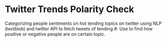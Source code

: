 # Twitter Trends Polarity Check
Categorizing people sentiments on hot tending topics on twitter using NLP (textblob) and twitter API to fetch tweets of tending #. Use to find how positive or negative people are on certain topic.
